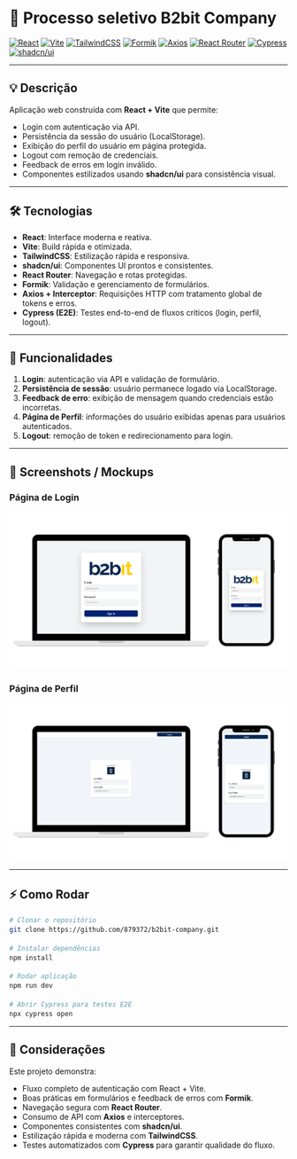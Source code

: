 # 🚀 Processo seletivo B2bit Company

[![React](https://img.shields.io/badge/React-19-blue?logo=react)](https://reactjs.org/)
[![Vite](https://img.shields.io/badge/Vite-7-purple?logo=vite)](https://vitejs.dev/)
[![TailwindCSS](https://img.shields.io/badge/TailwindCSS-4-blue?logo=tailwind-css)](https://tailwindcss.com/)
[![Formik](https://img.shields.io/badge/Formik-2-orange)](https://formik.org/)
[![Axios](https://img.shields.io/badge/Axios-1-lightgrey?logo=axios)](https://axios-http.com/)
[![React Router](https://img.shields.io/badge/ReactRouter-7-red?logo=react-router)](https://reactrouter.com/)
[![Cypress](https://img.shields.io/badge/Cypress-15-green?logo=cypress)](https://www.cypress.io/)
[![shadcn/ui](https://img.shields.io/badge/shadcn-ui-lightblue)](https://ui.shadcn.com/)

---

## 💡 Descrição

Aplicação web construída com **React + Vite** que permite:

* Login com autenticação via API.
* Persistência da sessão do usuário (LocalStorage).
* Exibição do perfil do usuário em página protegida.
* Logout com remoção de credenciais.
* Feedback de erros em login inválido.
* Componentes estilizados usando **shadcn/ui** para consistência visual.

---

## 🛠 Tecnologias

* **React**: Interface moderna e reativa.
* **Vite**: Build rápida e otimizada.
* **TailwindCSS**: Estilização rápida e responsiva.
* **shadcn/ui**: Componentes UI prontos e consistentes.
* **React Router**: Navegação e rotas protegidas.
* **Formik**: Validação e gerenciamento de formulários.
* **Axios + Interceptor**: Requisições HTTP com tratamento global de tokens e erros.
* **Cypress (E2E)**: Testes end-to-end de fluxos críticos (login, perfil, logout).

---

## 🔑 Funcionalidades

1. **Login**: autenticação via API e validação de formulário.
2. **Persistência de sessão**: usuário permanece logado via LocalStorage.
3. **Feedback de erro**: exibição de mensagem quando credenciais estão incorretas.
4. **Página de Perfil**: informações do usuário exibidas apenas para usuários autenticados.
5. **Logout**: remoção de token e redirecionamento para login.

---

## 📸 Screenshots / Mockups

### Página de Login

![Login](./public/login.png)

### Página de Perfil

![Perfil](./public/profile.png)

---

## ⚡ Como Rodar

```bash
# Clonar o repositório
git clone https://github.com/879372/b2bit-company.git

# Instalar dependências
npm install

# Rodar aplicação
npm run dev

# Abrir Cypress para testes E2E
npx cypress open
```

---

## 📌 Considerações

Este projeto demonstra:

* Fluxo completo de autenticação com React + Vite.
* Boas práticas em formulários e feedback de erros com **Formik**.
* Navegação segura com **React Router**.
* Consumo de API com **Axios** e interceptores.
* Componentes consistentes com **shadcn/ui**.
* Estilização rápida e moderna com **TailwindCSS**.
* Testes automatizados com **Cypress** para garantir qualidade do fluxo.
